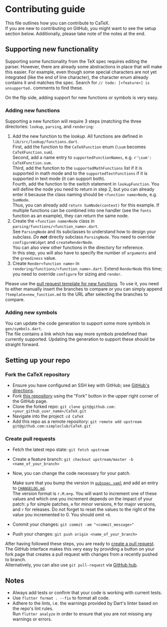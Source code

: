 # Contributing guide

This file outlines how you can contribute to CaTeX.  
If you are new to contributing on GitHub, you might want to see the setup section below. 
Additionally, please take note of the notes at the end.

## Supporting new functionality

Supporting some functionality from the TeX spec requires editing the parser. However, 
there are already some abstractions in place that will make this easier.
For example, even though some special characters are not yet integrated (like the end 
of line character), the character enum already contains it and matches the spec.
Search for `// todo: [<feature>] is unsupported.` comments to find these.

On the flip side, adding support for new functions or symbols is very easy.

### Adding new functions

Supporting a new function will require 3 steps (matching the three directories: `lookup`, 
`parsing`, and `rendering`:

1. Add the new function to the *lookup*. All functions are defined 
   in `lib/src/lookup/functions.dart`.  
   First, add the function to the `CaTeXFunction` enum (`\sum` becomes `CaTeXFunction.sum`).  
   Second, add a name entry to `supportedFunctionNames`, e.g. `r'\sum': CaTeXFunction.sum`.  
   Third, add the function to the `supportedMathFunctions` list if it is supported in math mode 
   and to the `supportedTextFunctions` if it is supported in text mode (it can support both).  
   Fourth, add the function to the switch statement in `lookupFunction`.
   You will define the node you need to return in step 2, but you can already enter it because the
   class naming should be `<function name>Node`, e.g. `SumNode`.  
   Thus, you can already add `return SumNode(context)` for this example.
   If multiple functions can be combined into one handler (see the `fonts` function as an example), 
   they can return the same node.
1. Create the `<function name>Node` class in `parsing/functions/<function_name>.dart`.  
   See `ParsingNode` and its subclasses to understand how to design your subclass. *Do **not*** 
   directly subclass `ParsingNode`. You need to override `configureWidget` and `createRenderNode`.    
   You can also view other functions in the directory for reference.  
   In this step, you will also have to specify the number of `arguments` and the `greediness` value.
1. Create `Render<function name>` in `rendering/functions/<function_name>.dart`.
   Extend `RenderNode` this time; you need to override `configure` for sizing and `render`.

Please use the [pull request template for new functions][new function template]. 
To use it, you need to either manually insert the branches to compare or you can simply append 
`?template=new_function.md` to the URL after selecting the branches to compare.
   
### Adding new symbols

You can update the code generation to support some more symbols in `gen/symbols.dart`.  
The file contains a link which has way more symbols predefined than currently supported. 
Updating the generation to support these should be straight forward.

## Setting up your repo

### Fork the CaTeX repository

* Ensure you have configured an SSH key with GitHub; see [GitHub's directions][ssh key].
* Fork [this repository][repo] using the "Fork" button in the upper right corner of the GitHub page.
* Clone the forked repo: `git clone git@github.com:<your_github_user_name>/CaTeX.git`
* Navigate into the project: `cd CaTeX`
* Add this repo as a remote repository: 
  `git remote add upstream git@github.com:simpleclub/CaTeX.git`
   
### Create pull requests

* Fetch the latest repo state: `git fetch upstream`
* Create a feature branch: `git checkout upstream/master -b <name_of_your_branch>`
* Now, you can change the code necessary for your patch.

  Make sure that you bump the version in [`pubspec.yaml`][pubspec] 
  and add an entry to [`CHANGELOG.md`][changelog].  
  The version format is `r.M.m+p`. You will want to increment one of these values and which one 
  you increment depends on the impact of your patch: 
  `p` for simple patches, `m` for minor versions, `M` for major versions, and `r` for releases.
  Do not forget to reset the values to the right of the value you incremented to 0. 
  You should omit `+0`.
* Commit your changes: `git commit -am "<commit_message>"`
* Push your changes: `git push origin <name_of_your_branch>`

After having followed these steps, you are ready to [create a pull request][create pr].  
The GitHub interface makes this very easy by providing a button on your fork page that creates 
a pull request with changes from a recently pushed to branch.  
Alternatively, you can also use `git pull-request` via [GitHub hub][].

## Notes

* Always add tests or confirm that your code is working with current tests.
* Use `flutter format . --fix` to format all code.
* Adhere to the lints, i.e. the warnings provided by Dart's linter based on the repo's lint rules.  
  Run `flutter analyze` in order to ensure that you are not missing any warnings or errors.

[//]: # (a list of all links used in this document)

[repo]: https://github.com/simpleclub/CaTeX
[pubspec]: https://github.com/simpleclub/CaTeX/blob/master/pubspec.yaml
[changelog]: https://github.com/simpleclub/CaTeX/blob/master/CHANGELOG.md
[new function template]: https://github.com/simpleclub/CaTeX/compare?template=new_function.md
[create pr]: https://help.github.com/en/articles/creating-a-pull-request-from-a-fork
[GitHub hub]: https://hub.github.com/
[ssh key]: https://help.github.com/articles/generating-ssh-keys/

